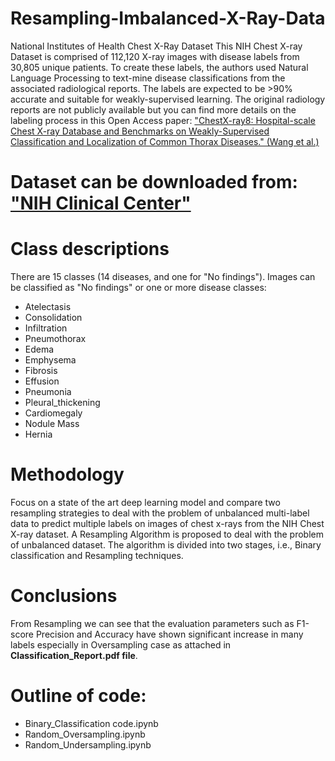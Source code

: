 # Resampling-Imbalanced-X-Ray-Data

National Institutes of Health Chest X-Ray Dataset
This NIH Chest X-ray Dataset is comprised of 112,120 X-ray images with disease labels from 30,805 unique patients. To create these labels, the authors used Natural Language Processing to text-mine disease classifications from the associated radiological reports. The labels are expected to be >90% accurate and suitable for weakly-supervised learning. The original radiology reports are not publicly available but you can find more details on the labeling process in this Open Access paper: ["ChestX-ray8: Hospital-scale Chest X-ray Database and Benchmarks on Weakly-Supervised Classification and Localization of Common Thorax Diseases." (Wang et al.)](https://arxiv.org/pdf/1705.02315.pdf)
# Dataset can be downloaded from: ["NIH Clinical Center"](https://nihcc.app.box.com/v/ChestXray-NIHCC)

# Class descriptions
There are 15 classes (14 diseases, and one for "No findings"). Images can be classified as "No findings" or one or more disease classes:

- Atelectasis
- Consolidation
- Infiltration
- Pneumothorax
- Edema
- Emphysema
- Fibrosis
- Effusion
- Pneumonia
- Pleural_thickening
- Cardiomegaly
- Nodule Mass
- Hernia

# Methodology
Focus on a state of the art deep learning model and compare two resampling strategies to deal with the problem of unbalanced multi-label data to predict multiple labels on images of chest x-rays from the NIH Chest X-ray dataset. A Resampling Algorithm is proposed to deal with the problem of unbalanced dataset. The algorithm is divided into two stages, i.e., Binary classification and Resampling techniques.

# Conclusions
From Resampling we can see that the evaluation parameters such as F1-score Precision and Accuracy have shown significant increase in many labels especially in Oversampling case as attached in **Classification_Report.pdf file**. 

# Outline of code:

- Binary_Classification code.ipynb
- Random_Oversampling.ipynb
- Random_Undersampling.ipynb
